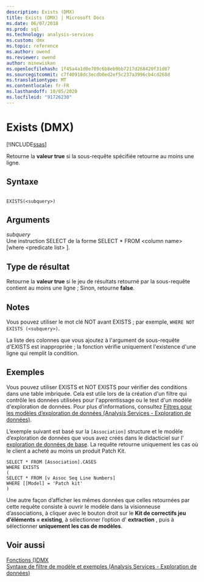 ```yaml
---
description: Exists (DMX)
title: Exists (DMX) | Microsoft Docs
ms.date: 06/07/2018
ms.prod: sql
ms.technology: analysis-services
ms.custom: dmx
ms.topic: reference
ms.author: owend
ms.reviewer: owend
author: minewiskan
ms.openlocfilehash: 1f45a4a1d0e709c6b8eb9bb7217d268420f31d07
ms.sourcegitcommit: c7f40918dc3ecdb0ed2ef5c237a3996cb4cd268d
ms.translationtype: MT
ms.contentlocale: fr-FR
ms.lasthandoff: 10/05/2020
ms.locfileid: "91726230"
---
```

# <a name="exists-dmx"></a>Exists (DMX)
[!INCLUDE[ssas](../includes/applies-to-version/ssas.md)]

  Retourne la **valeur true** si la sous-requête spécifiée retourne au moins une ligne.  
  
## <a name="syntax"></a>Syntaxe  
  
```  
  
EXISTS(<subquery>)  
```  
  
## <a name="arguments"></a>Arguments  
 *subquery*  
 Une instruction SELECT de la forme SELECT * FROM \<column name> [where \<predicate list> ].  
  
## <a name="result-type"></a>Type de résultat  
 Retourne la **valeur true** si le jeu de résultats retourné par la sous-requête contient au moins une ligne ; Sinon, retourne **false**.  
  
## <a name="remarks"></a>Notes  
 Vous pouvez utiliser le mot clé NOT avant EXISTS ; par exemple, `WHERE NOT EXISTS (<subquery>)`.  
  
 La liste des colonnes que vous ajoutez à l'argument de sous-requête d'EXISTS est inappropriée ; la fonction vérifie uniquement l'existence d'une ligne qui remplit la condition.  
  
## <a name="examples"></a>Exemples  
 Vous pouvez utiliser EXISTS et NOT EXISTS pour vérifier des conditions dans une table imbriquée. Cela est utile lors de la création d'un filtre qui contrôle les données utilisées pour l'apprentissage ou le test d'un modèle d'exploration de données. Pour plus d’informations, consultez [Filtres pour les modèles d’exploration de données &#40;Analysis Services - Exploration de données&#41;](/analysis-services/data-mining/filters-for-mining-models-analysis-services-data-mining).  
  
 L’exemple suivant est basé sur la `[Association]` structure et le modèle d’exploration de données que vous avez créés dans le didacticiel sur l' [exploration de données de base](/previous-versions/sql/sql-server-2016/ms167167(v=sql.130)). La requête retourne uniquement les cas où le client a acheté au moins un produit Patch Kit.  
  
```  
SELECT * FROM [Association].CASES  
WHERE EXISTS  
(  
SELECT * FROM [v Assoc Seq Line Numbers]  
WHERE [[Model] = 'Patch kit'  
)  
```  
  
 Une autre façon d’afficher les mêmes données que celles retournées par cette requête consiste à ouvrir le modèle dans la visionneuse d’associations, à cliquer avec le bouton droit sur le **Kit de correctifs jeu d’éléments = existing**, à sélectionner l’option d' **extraction** , puis à sélectionner **uniquement les cas de modèles**.  
  
## <a name="see-also"></a>Voir aussi  
 [Fonctions &#40;&#41;DMX ](../dmx/functions-dmx.md)   
 [Syntaxe de filtre de modèle et exemples &#40;Analysis Services - Exploration de données&#41;](/analysis-services/data-mining/model-filter-syntax-and-examples-analysis-services-data-mining)  
  
